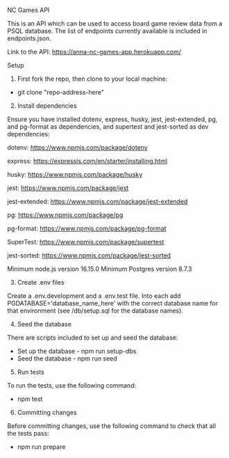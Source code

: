 NC Games API

This is an API which can be used to access board game review data from a PSQL database.
The list of endpoints currently available is included in endpoints.json.

Link to the API: https://anna-nc-games-app.herokuapp.com/

Setup

1. First fork the repo, then clone to your local machine:

- git clone "repo-address-here"



2. Install dependencies

Ensure you have installed dotenv, express, husky, jest, jest-extended, pg, and pg-format as dependencies, and supertest and jest-sorted as dev dependencies:

dotenv: https://www.npmjs.com/package/dotenv

express: https://expressjs.com/en/starter/installing.html

husky: https://www.npmjs.com/package/husky

jest: https://www.npmjs.com/package/jest

jest-extended: https://www.npmjs.com/package/jest-extended

pg: https://www.npmjs.com/package/pg

pg-format: https://www.npmjs.com/package/pg-format

SuperTest: https://www.npmjs.com/package/supertest

jest-sorted: https://www.npmjs.com/package/jest-sorted

Minimum node.js version 16.15.0
Minimum Postgres version 8.7.3



3. Create .env files

Create a .env.development and a .env.test file. Into each add PGDATABASE='database_name_here' with the correct database name for that environment (see /db/setup.sql for the database names).



4. Seed the database

There are scripts included to set up and seed the database:

 - Set up the database - npm run setup-dbs
 - Seed the database - npm run seed



5. Run tests

To run the tests, use the following command:

- npm test



6. Committing changes

Before committing changes, use the following command to check that all the tests pass:

- npm run prepare

